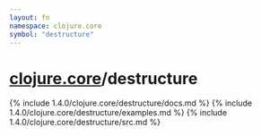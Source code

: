 ```yaml
---
layout: fn
namespace: clojure.core
symbol: "destructure"
---
```


# [clojure.core](../)/destructure

{% include 1.4.0/clojure.core/destructure/docs.md %}
{% include 1.4.0/clojure.core/destructure/examples.md %}
{% include 1.4.0/clojure.core/destructure/src.md %}

